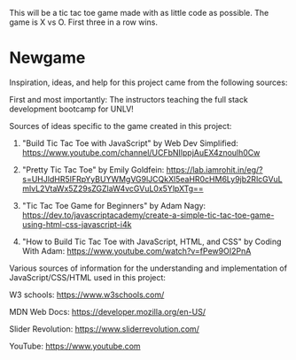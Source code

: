 This will be a tic tac toe game made with as little code as possible.
The game is X vs O. First three in a row wins.
# Newgame


Inspiration, ideas, and help for this project came from the following sources:


First and most importantly: The instructors teaching the full stack development bootcamp for UNLV!



Sources of ideas specific to the game created in this project:

1. "Build Tic Tac Toe with JavaScript" by Web Dev Simplified: https://www.youtube.com/channel/UCFbNIlppjAuEX4znoulh0Cw

2. "Pretty Tic Tac Toe" by Emily Goldfein:
https://lab.iamrohit.in/eg/?s=UHJldHR5IFRpYyBUYWMgVG9lJCQkXl5eaHR0cHM6Ly9jb2RlcGVuLmlvL2VtaWx5Z29sZGZlaW4vcGVuL0x5YlpXTg==

3. "Tic Tac Toe Game for Beginners" by Adam Nagy:
https://dev.to/javascriptacademy/create-a-simple-tic-tac-toe-game-using-html-css-javascript-i4k

4. "How to Build Tic Tac Toe with JavaScript, HTML, and CSS" by Coding With Adam: 
https://www.youtube.com/watch?v=fPew9OI2PnA



Various sources of information for the understanding and implementation of JavaScript/CSS/HTML used in this project:

W3 schools: https://www.w3schools.com/

MDN Web Docs: https://developer.mozilla.org/en-US/

Slider Revolution: https://www.sliderrevolution.com/

YouTube: https://www.youtube.com 
